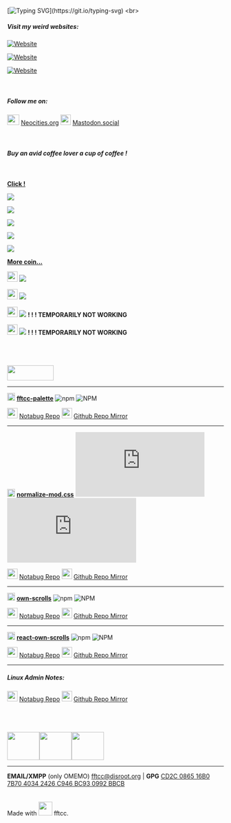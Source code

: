 [![Typing SVG](http://readme-typing-svg.herokuapp.com?duration=3000&color=FF99CC&vCenter=true&multiline=true&height=90&lines=Hello+wanderer!+They+call+me;FREAK+FROM+THE+COMPUTER+CLUB%2C;fftcc+in+short.)](https://git.io/typing-svg)
<br>
##### **Visit my weird websites**:

[![Website](https://img.shields.io/website?down_color=ed4e50&down_message=offline&label=ff99cc.art&style=flat-square&up_color=50ee80&up_message=online&url=https%3A%2F%2Fff99cc.art)](https://ff99cc.art)

[![Website](https://img.shields.io/website?down_color=ed4e50&down_message=offline&label=ff99cc.neocities.org&style=flat-square&up_color=50ee80&up_message=online&url=https%3A%2F%2Fff99cc.neocities.org)](https://ff99cc.neocities.org)

<a href="dontlose.link">![Website](https://img.shields.io/website?down_color=ed4e50&down_message=offline&label=dontlose.link&style=flat-square&up_color=50ee80&up_message=online&url=https%3A%2F%2Fdontlose.link)</a>
<br>
<br>
<br>
##### Follow me on:

<img src="https://notabug.org/fftcc/Buy-me-a-coffee/raw/main/badges/neocities.png" style="width:28px;height:24px;" /> [Neocities.org](https://neocities.org/site/ff99cc)
<img src="https://notabug.org/fftcc/Buy-me-a-coffee/raw/main/badges/mastodon.png" style="width:24px;" /> [Mastodon.social](https://mas.to/@fftcc)
<br>
<br>
<br>

##### Buy an avid coffee lover a cup of coffee !
<br>

[**Click !**](https://notabug.org/fftcc/Buy-me-a-coffee/src/main/Buy-me-a-coffee.md)

[![](https://notabug.org/fftcc/Buy-me-a-coffee/raw/main/btc/btc.png)](https://notabug.org/fftcc/Buy-me-a-coffee/src/main/btc/btc.md)

[![](https://notabug.org/fftcc/Buy-me-a-coffee/raw/main/trx/usdt-trx.png)](https://notabug.org/fftcc/Buy-me-a-coffee/src/main/trx/trx.md)

[![](https://notabug.org/fftcc/Buy-me-a-coffee/raw/main/xmr/xmr.png)](https://notabug.org/fftcc/Buy-me-a-coffee/src/main/xmr/xmr.md)

[![](https://notabug.org/fftcc/Buy-me-a-coffee/raw/main/eth/eth.png)](https://notabug.org/fftcc/Buy-me-a-coffee/src/main/eth/eth.md)

[![](https://notabug.org/fftcc/Buy-me-a-coffee/raw/main/ltc/ltc.png)](https://notabug.org/fftcc/Buy-me-a-coffee/src/main/ltc/ltc.md)

[**More coin...**](https://notabug.org/fftcc/Buy-me-a-coffee/src/main/Buy-me-a-coffee.md)

<img src="https://notabug.org/fftcc/Buy-me-a-coffee/raw/main/badges/qiwi-logo.png" style="width:24px;" /> [![](https://notabug.org/fftcc/Buy-me-a-coffee/raw/main/badges/qiwi.png)](https://qiwi.com/n/RUSSI698)

<img src="https://notabug.org/fftcc/Buy-me-a-coffee/raw/main/badges/qiwi2-logo.png" style="width:24px;" /> [![](https://notabug.org/fftcc/Buy-me-a-coffee/raw/main/badges/qiwi-donate.png)](https://donate.qiwi.com/payin/copywtf)

<img src="https://notabug.org/fftcc/Buy-me-a-coffee/raw/main/badges/liberapay-logo.png" style="width:24px;" /> [![](https://notabug.org/fftcc/Buy-me-a-coffee/raw/main/badges/liberapay.png)](https://liberapay.com/fftcc/) **! ! ! TEMPORARILY NOT WORKING**

<img src="https://notabug.org/fftcc/Buy-me-a-coffee/raw/main/badges/ko-fi-logo.png" style="width:24px;" /> [![](https://notabug.org/fftcc/Buy-me-a-coffee/raw/main/badges/ko-fi.png)](https://ko-fi.com/fftcc) **! ! ! TEMPORARILY NOT WORKING**
<br>
<br>
<br>
<br>
<br>
<img src="https://notabug.org/fftcc/Buy-me-a-coffee/raw/main/badges/npm-logo-red.png" style="width:108px; height:35px;"/>

---

<img src="https://notabug.org/fftcc/Buy-me-a-coffee/raw/main/badges/npm.png" style="width:18px;" /> [**fftcc-palette**](https://www.npmjs.com/package/fftcc-palette)  ![npm](https://img.shields.io/npm/v/fftcc-palette?color=%239867f0&style=flat-square) ![NPM](https://img.shields.io/npm/l/fftcc-palette?color=%23ff99cc&style=flat-square)

<img src="https://notabug.org/fftcc/Buy-me-a-coffee/raw/main/badges/git.png" style="width:24px;" /> [Notabug Repo](https://notabug.org/fftcc/fftcc-palette) <img src="https://notabug.org/fftcc/Buy-me-a-coffee/raw/main/badges/github.png" style="width:24px;" /> [Github Repo Mirror](https://github.com/fftcc/fftcc-palette)

---

<img src="https://notabug.org/fftcc/Buy-me-a-coffee/raw/main/badges/npm.png" style="width:18px;" /> [**normalize-mod.css**](https://www.npmjs.com/package/normalize-mod.css)  ![npm](https://img.shields.io/npm/v/normalize-mod.css?color=%239867f0&style=flat-square) ![NPM](https://img.shields.io/npm/l/normalize-mod.css?color=%23ff99cc&style=flat-square)

<img src="https://notabug.org/fftcc/Buy-me-a-coffee/raw/main/badges/git.png" style="width:24px;" /> [Notabug Repo](https://notabug.org/fftcc/normalize-mod.css) <img src="https://notabug.org/fftcc/Buy-me-a-coffee/raw/main/badges/github.png" style="width:24px;" /> [Github Repo Mirror](https://github.com/fftcc/normalize-mod.css)

---

<img src="https://notabug.org/fftcc/Buy-me-a-coffee/raw/main/badges/npm.png" style="width:18px;" /> [**own-scrolls**](https://www.npmjs.com/package/own-scrolls)  ![npm](https://img.shields.io/npm/v/own-scrolls?color=%239867f0&style=flat-square) ![NPM](https://img.shields.io/npm/l/own-scrolls?color=%23ff99cc&style=flat-square)

<img src="https://notabug.org/fftcc/Buy-me-a-coffee/raw/main/badges/git.png" style="width:24px;" /> [Notabug Repo](https://notabug.org/fftcc/own-scrolls) <img src="https://notabug.org/fftcc/Buy-me-a-coffee/raw/main/badges/github.png" style="width:24px;" /> [Github Repo Mirror](https://github.com/fftcc/own-scrolls)

---

<img src="https://notabug.org/fftcc/Buy-me-a-coffee/raw/main/badges/npm.png" style="width:18px;" /> [**react-own-scrolls**](https://www.npmjs.com/package/react-own-scrolls)  ![npm](https://img.shields.io/npm/v/react-own-scrolls?color=%239867f0&style=flat-square) ![NPM](https://img.shields.io/npm/l/react-own-scrolls?color=%23ff99cc&style=flat-square)

<img src="https://notabug.org/fftcc/Buy-me-a-coffee/raw/main/badges/git.png" style="width:24px;" /> [Notabug Repo](https://notabug.org/fftcc/react-own-scrolls) <img src="https://notabug.org/fftcc/Buy-me-a-coffee/raw/main/badges/github.png" style="width:24px;" /> [Github Repo Mirror](https://github.com/fftcc/react-own-scrolls)

---


##### **Linux Admin Notes**:

<img src="https://notabug.org/fftcc/Buy-me-a-coffee/raw/main/badges/git.png" style="width:24px;" /> [Notabug Repo](https://notabug.org/fftcc/journal-admin)
<img src="https://notabug.org/fftcc/Buy-me-a-coffee/raw/main/badges/github.png" style="width:24px;" /> [Github Repo Mirror](https://github.com/fftcc/journal-admin)
<br>
<br>
<br>
<br>
<br>
<img src="https://notabug.org/fftcc/Buy-me-a-coffee/raw/main/badges/wtfpl-1.png" style="width:75px; height:65px;" /><img src="https://notabug.org/fftcc/Buy-me-a-coffee/raw/main/badges/gnu-gpl-logo.png" style="width:75px; height:65px;" /><img src="https://notabug.org/fftcc/Buy-me-a-coffee/raw/main/badges/open-source-logo.png" style="width:75px; height:65px;" />
<br>

---

**EMAIL/XMPP** (only OMEMO) <fftcc@disroot.org> | **GPG** [CD2C 0865 16B0 7B70 4034  2426 C946 BC93 0992 BBCB](example)
<br>
<br>
<br>
Made with <img src="https://notabug.org/fftcc/Buy-me-a-coffee/raw/main/badges/love.png" style="width:32px;" /> fftcc.

